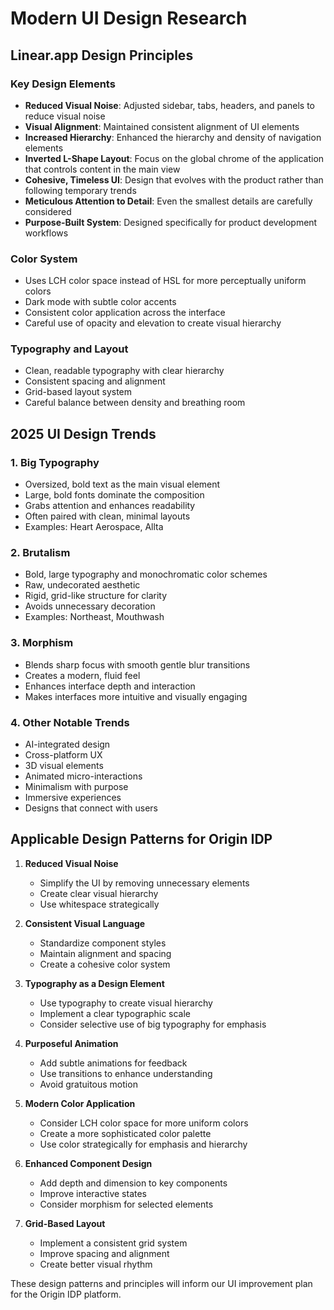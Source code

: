 # Modern UI Design Research

## Linear.app Design Principles

### Key Design Elements
- **Reduced Visual Noise**: Adjusted sidebar, tabs, headers, and panels to reduce visual noise
- **Visual Alignment**: Maintained consistent alignment of UI elements
- **Increased Hierarchy**: Enhanced the hierarchy and density of navigation elements
- **Inverted L-Shape Layout**: Focus on the global chrome of the application that controls content in the main view
- **Cohesive, Timeless UI**: Design that evolves with the product rather than following temporary trends
- **Meticulous Attention to Detail**: Even the smallest details are carefully considered
- **Purpose-Built System**: Designed specifically for product development workflows

### Color System
- Uses LCH color space instead of HSL for more perceptually uniform colors
- Dark mode with subtle color accents
- Consistent color application across the interface
- Careful use of opacity and elevation to create visual hierarchy

### Typography and Layout
- Clean, readable typography with clear hierarchy
- Consistent spacing and alignment
- Grid-based layout system
- Careful balance between density and breathing room

## 2025 UI Design Trends

### 1. Big Typography
- Oversized, bold text as the main visual element
- Large, bold fonts dominate the composition
- Grabs attention and enhances readability
- Often paired with clean, minimal layouts
- Examples: Heart Aerospace, Allta

### 2. Brutalism
- Bold, large typography and monochromatic color schemes
- Raw, undecorated aesthetic
- Rigid, grid-like structure for clarity
- Avoids unnecessary decoration
- Examples: Northeast, Mouthwash

### 3. Morphism
- Blends sharp focus with smooth gentle blur transitions
- Creates a modern, fluid feel
- Enhances interface depth and interaction
- Makes interfaces more intuitive and visually engaging

### 4. Other Notable Trends
- AI-integrated design
- Cross-platform UX
- 3D visual elements
- Animated micro-interactions
- Minimalism with purpose
- Immersive experiences
- Designs that connect with users

## Applicable Design Patterns for Origin IDP

1. **Reduced Visual Noise**
   - Simplify the UI by removing unnecessary elements
   - Create clear visual hierarchy
   - Use whitespace strategically

2. **Consistent Visual Language**
   - Standardize component styles
   - Maintain alignment and spacing
   - Create a cohesive color system

3. **Typography as a Design Element**
   - Use typography to create visual hierarchy
   - Implement a clear typographic scale
   - Consider selective use of big typography for emphasis

4. **Purposeful Animation**
   - Add subtle animations for feedback
   - Use transitions to enhance understanding
   - Avoid gratuitous motion

5. **Modern Color Application**
   - Consider LCH color space for more uniform colors
   - Create a more sophisticated color palette
   - Use color strategically for emphasis and hierarchy

6. **Enhanced Component Design**
   - Add depth and dimension to key components
   - Improve interactive states
   - Consider morphism for selected elements

7. **Grid-Based Layout**
   - Implement a consistent grid system
   - Improve spacing and alignment
   - Create better visual rhythm

These design patterns and principles will inform our UI improvement plan for the Origin IDP platform.
